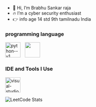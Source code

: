 - 👋 Hi, I’m Brabhu Sankar raja
- 🔥 I’m a cyber security enthusiast
- 👉 info age 14 std 9th tamilnadu India 
### programming language 
  <img width="48" height="48" src="https://img.icons8.com/color/48/python--v1.png" alt="python--v1" style="margin-right: 10px;">  <img width="48" height="48" src="https://img.icons8.com/color/48/bash.png" style="margin-right: 10px;">
### IDE and Tools I Use
<img width="48" height="48" src="https://img.icons8.com/color/48/visual-studio-code-2019.png" alt="visual-studio-code-2019"/>

![LeetCode Stats](https://leetcard.jacoblin.cool/brabhu?theme=light&font=Hahmlet)
